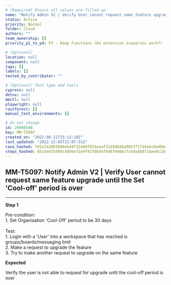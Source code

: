 ```yaml
---
# (Required) Ensure all values are filled up
name: "Notify Admin V2 | Verify User cannot request same feature upgrade until the Set 'Cool-off' period is over"
status: Active
priority: Normal
folder: Cloud
authors: ""
team_ownership: []
priority_p1_to_p4: P3 - Deep Functions (Do extensive scenarios work?)

# (Optional)
location: null
component: null
tags: []
labels: []
tested_by_contributor: ""

# (Optional) Test type and tools
cypress: null
detox: null
mmctl: null
playwright: null
rainforest: []
manual_test_environments: []

# Do not change
id: 29000548
key: MM-T5097
created_on: "2022-08-21T15:12:18Z"
last_updated: "2022-12-01T21:07:31Z"
case_hashed: 7d1a7a2063840eb44f32468f019aeaf31d4db58a08b771fd4a6c6adbbc1027f9b29c32914dab26340d821f8991aded13
steps_hashed: 85cbad75d89c4d56e71e9f91f0bdef84670466cfcbdadb071dae0c2da6bd9f65099c586b2e428bb4d523aa6f470f80e7
---
```


<!-- (Auto-generated) Based on frontmatter's "key" and "name" -->

## MM-T5097: Notify Admin V2 | Verify User cannot request same feature upgrade until the Set 'Cool-off' period is over

---

**Step 1**

Pre-condition:\
1\. Set Organisation 'Cool-Off' period to be 30 days\
\
Test:\
1\. Login with a 'User' into a workspace that has reached is groups/boards/messaging limit\
2\. Make a request to upgrade the feature\
3\. Try to make another request to upgrade on the same feature

**Expected**

Verify the user is not able to request for upgrade until the cool-off period is over
